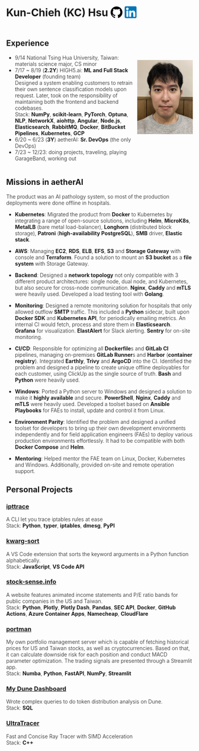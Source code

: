 <div style="font-weight: 300;">

# Kun-Chieh (KC) Hsu <span style="vertical-align: middle;">[![](./assets/github.png)](https://github.com/sieginglion/resume)</span> <span style="vertical-align: middle;">[![](./assets/linkedin.png)](https://www.linkedin.com/in/sieginglion/)</span>

<div style="display: flex; justify-content: space-between; align-items: center;">
<div>

## Experience

- 9/14 National Tsing Hua University, Taiwan: materials science major, CS minor
- 7/17 ~ 8/19 (**2.2Y**) HIGH5.ai: **ML and Full Stack Developer** (founding team) \
  Designed a system enabling customers to retrain their own sentence classification models upon request. Later, took on the responsibility of maintaining both the frontend and backend codebases. \
   Stack: **NumPy**, **scikit-learn**, **PyTorch**, **Optuna**, **NLP**, **NetworkX**, **aiohttp**, **Angular**, **Node.js**, **Elasticsearch**, **RabbitMQ**, **Docker**, **BitBucket Pipelines**, **Kubernetes**, **GCP**
- 6/20 ~ 6/23 (**3Y**) aetherAI: **Sr. DevOps** (the only DevOps)
- 7/23 ~ 12/23: doing projects, traveling, playing GarageBand, working out

</div>
<img src="./assets/sieginglion.jpeg" height=200></img>
</div>

## Missions in aetherAI

The product was an AI pathology system, so most of the production deployments were done offline in hospitals.

- **Kubernetes**: Migrated the product from **Docker** to Kubernetes by integrating a range of open-source solutions, including **Helm**, **MicroK8s**, **MetalLB** (bare metal load-balancer), **Longhorn** (distributed block storage), **Patroni** (**high-availability PostgreSQL**), **SMB** driver, **Elastic stack**.

- **AWS**: Managing **EC2**, **RDS**, **ELB**, **EFS**, **S3** and **Storage Gateway** with console and **Terraform**. Found a solution to mount an **S3 bucket** as a **file system** with Storage Gateway.

- **Backend**: Designed a **network topology** not only compatible with 3 different product architectures: single node, dual node, and Kubernetes, but also secure for cross-node communication. **Nginx**, **Caddy** and **mTLS** were heavily used. Developed a load testing tool with **Golang**.

- **Monitoring**: Designed a remote monitoring solution for hospitals that only allowed outflow **SMTP** traffic. This included a **Python** sidecar, built upon **Docker SDK** and **Kubernetes API**, for periodically emailing metrics. An internal CI would fetch, process and store them in **Elasticsearch**. **Grafana** for visualization. **ElastAlert** for Slack alerting. **Sentry** for on-site monitoring.

- **CI/CD**: Responsible for optimizing all **Dockerfile**s and **GitLab CI** pipelines, managing on-premises **GitLab Runner**s and **Harbor** (**container registry**). Integrated **Earthly**, **Trivy** and **ArgoCD** into the CI. Identified the problem and designed a pipeline to create unique offline deployables for each customer, using ClickUp as the single source of truth. **Bash** and **Python** were heavily used.

- **Windows**: Ported a Python server to Windows and designed a solution to make it **highly available** and secure. **PowerShell**, **Nginx**, **Caddy** and **mTLS** were heavily used. Developed a toolset based on **Ansible Playbooks** for FAEs to install, update and control it from Linux.

- **Environment Parity**: Identified the problem and designed a unified toolset for developers to bring up their own development environments independently and for field application engineers (FAEs) to deploy various production environments effortlessly. It had to be compatible with both **Docker Compose** and **Helm**.

- **Mentoring**: Helped mentor the FAE team on Linux, Docker, Kubernetes and Windows. Additionally, provided on-site and remote operation support.

## Personal Projects

### [ipttrace](https://pypi.org/project/ipttrace/)

A CLI let you trace iptables rules at ease \
Stack: **Python**, **typer**, **iptables**, **dmesg**, **PyPI**

### [kwarg-sort](https://marketplace.visualstudio.com/items?itemName=sieginglion.kwarg-sort)

A VS Code extension that sorts the keyword arguments in a Python function alphabetically. \
Stack: **JavaScript**, **VS Code API**

### [stock-sense.info](https://stock-sense.info/)

A website features animated income statements and P/E ratio bands for public companies in the US and Taiwan. \
Stack: **Python**, **Plotly**, **Plotly Dash**, **Pandas**, **SEC API**, **Docker**, **GitHub Actions**, **Azure Container Apps**, **Namecheap**, **CloudFlare**

### [portman](https://github.com/sieginglion/portman)

My own portfolio management server which is capable of fetching historical prices for US and Taiwan stocks, as well as cryptocurrencies. Based on that, it can calculate downside risk for each position and conduct MACD parameter optimization. The trading signals are presented through a Streamlit app. \
Stack: **Numba**, **Python**, **FastAPI**, **NumPy**, **Streamlit**

### [My Dune Dashboard](https://dune.com/sieginglion/gmx)

Wrote complex queries to do token distribution analysis on Dune. \
Stack: **SQL**

### [UltraTracer](https://github.com/sieginglion/UltraTracer)

Fast and Concise Ray Tracer with SIMD Acceleration \
Stack: **C++**

</div>
